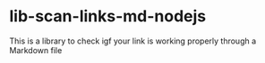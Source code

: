 # lib-scan-links-md-nodejs
This is a library to check igf your link is working properly through a Markdown file
